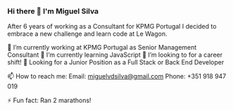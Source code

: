 ### Hi there 👋 I'm Miguel Silva

After 6 years of working as a Consultant for KPMG Portugal I decided to embrace a new challenge and learn code at Le Wagon. 

🔭 I’m currently working at KPMG Portugal as Senior Management Consultant
🌱 I’m currently learning JavaScript
👯 I’m looking to for a career shift!
💬 Looking for a Junior Position as a Full Stack or Back End Developer

📫 How to reach me: 
    Email: miguelvdsilva@gmail.com
    Phone: +351 918 947 019

⚡ Fun fact: Ran 2 marathons!

